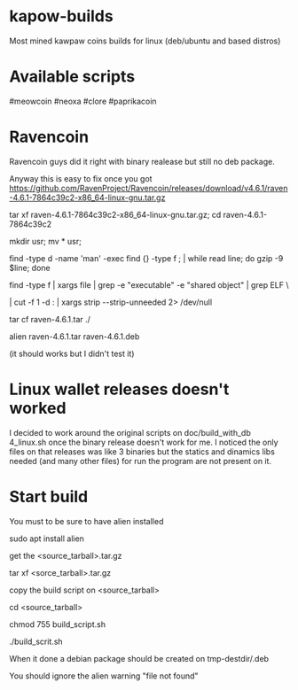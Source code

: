 # kapow-builds
Most mined kawpaw coins builds for linux (deb/ubuntu and based distros)

# Available scripts

#meowcoin 
#neoxa
#clore
#paprikacoin

# Ravencoin

Ravencoin guys did it right with binary realease but still no deb package.

Anyway this is easy to fix once you got https://github.com/RavenProject/Ravencoin/releases/download/v4.6.1/raven-4.6.1-7864c39c2-x86_64-linux-gnu.tar.gz

tar xf raven-4.6.1-7864c39c2-x86_64-linux-gnu.tar.gz; cd raven-4.6.1-7864c39c2

mkdir usr; mv * usr; 

find -type d -name 'man' -exec find {} -type f \; | while read line; do gzip -9 $line; done

find -type f | xargs file | grep -e "executable" -e "shared object" | grep ELF \

  | cut -f 1 -d : | xargs strip --strip-unneeded 2> /dev/null

tar cf raven-4.6.1.tar ./

alien raven-4.6.1.tar raven-4.6.1.deb

(it should works but I didn't test it)


# Linux wallet releases doesn't worked

I decided to work around the original scripts on doc/build_with_db 4_linux.sh once the binary release doesn't work for me. 
I noticed the only files on that releases was like 3 binaries but the statics and dinamics libs needed (and many other files)
for run the program are not present on it.

# Start build
You must to be sure to have alien installed

sudo apt install alien

get the <source_tarball>.tar.gz

tar xf <sorce_tarball>.tar.gz

copy the build script on <source_tarball>

cd <source_tarball>

chmod 755 build_script.sh

./build_scrit.sh

When it done a debian package should be created on tmp-destdir/<packagename>.deb

You should ignore the alien warning "file not found"
